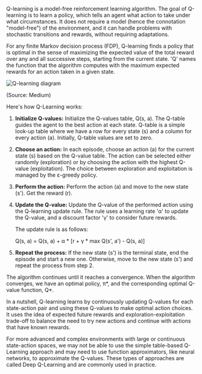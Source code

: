 Q-learning is a model-free reinforcement learning algorithm. The goal of Q-learning is to learn a policy, which tells an agent what action to take under what circumstances. It does not require a model (hence the connotation "model-free") of the environment, and it can handle problems with stochastic transitions and rewards, without requiring adaptations.

For any finite Markov decision process (FDP), Q-learning finds a policy that is optimal in the sense of maximizing the expected value of the total reward over any and all successive steps, starting from the current state. 'Q' names the function that the algorithm computes with the maximum expected rewards for an action taken in a given state.

![Q-learning diagram](https://miro.medium.com/max/1400/1*QeoQEqWYYPs1P8yUwyaJVQ.png)

(Source: Medium)

Here's how Q-Learning works:

1. **Initialize Q-values:** Initialize the Q-values table, Q(s, a). The Q-table guides the agent to the best action at each state. Q-table is a simple look-up table where we have a row for every state (s) and a column for every action (a). Initially, Q-table values are set to zero.

2. **Choose an action:** In each episode, choose an action (a) for the current state (s) based on the Q-value table. The action can be selected either randomly (exploration) or by choosing the action with the highest Q-value (exploitation). The choice between exploration and exploitation is managed by the ε-greedy policy.

3. **Perform the action:** Perform the action (a) and move to the new state (s'). Get the reward (r).

4. **Update the Q-value:** Update the Q-value of the performed action using the Q-learning update rule. The rule uses a learning rate 'α' to update the Q-value, and a discount factor 'γ' to consider future rewards.

   The update rule is as follows:

   Q(s, a) = Q(s, a) + α * [r + γ * max Q(s', a') - Q(s, a)]

5. **Repeat the process:** If the new state (s') is the terminal state, end the episode and start a new one. Otherwise, move to the new state (s') and repeat the process from step 2.

The algorithm continues until it reaches a convergence. When the algorithm converges, we have an optimal policy, π*, and the corresponding optimal Q-value function, Q*.

In a nutshell, Q-learning learns by continuously updating Q-values for each state-action pair and using these Q-values to make optimal action choices. It uses the idea of expected future rewards and exploration-exploitation trade-off to balance the need to try new actions and continue with actions that have known rewards. 

For more advanced and complex environments with large or continuous state-action spaces, we may not be able to use the simple table-based Q-Learning approach and may need to use function approximators, like neural networks, to approximate the Q-values. These types of approaches are called Deep Q-Learning and are commonly used in practice.
